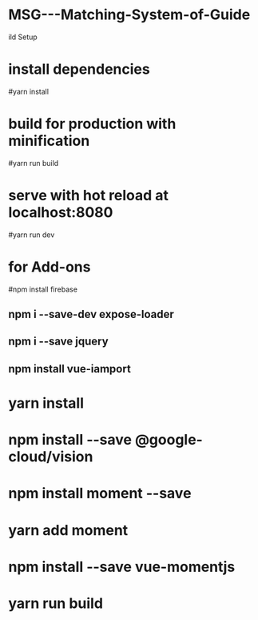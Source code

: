 # MSG---Matching-System-of-Guide


ild Setup
# install dependencies
#yarn install

# build for production with minification
#yarn run build 

# serve with hot reload at localhost:8080
#yarn run dev
# for Add-ons
#npm install firebase
## npm i --save-dev expose-loader
## npm i --save jquery
## npm install vue-iamport
# yarn install
# npm install --save @google-cloud/vision
# npm install moment --save
# yarn add moment
# npm install --save vue-momentjs
# yarn run build
